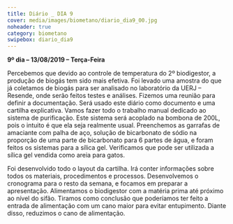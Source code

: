 ```yaml
---
title: Diário _ DIA 9
cover: media/images/biometano/diario_dia9_00.jpg
noheader: true
category: biometano
swipebox: diario_dia9
---
```


**9º dia – 13/08/2019 – Terça-Feira**
  
Percebemos que devido ao controle de temperatura do 2º biodigestor, a produção de biogás tem sido mais efetiva. 
Foi levado uma amostra do que já coletamos de biogás para ser analisado no laboratório da UERJ – Resende, onde serão feitos testes e análises.
Fizemos uma reunião para definir a documentação. Será usado este diário como documento e uma cartilha explicativa.
Vamos fazer todo o trabalho manual dedicado ao sistema de purificação. Este sistema será acoplado na bombona de 200L, pois o intuito é que ela seja realmente usual. 
Preenchemos as garrafas de amaciante com palha de aço, solução de bicarbonato de sódio na proporção de uma parte de bicarbonato para 6 partes de água, e foram feitos os sistemas para a sílica gel. Verificamos que pode ser utilizada a sílica gel vendida como areia para gatos. 

  
Foi desenvolvido todo o layout da cartilha. Irá conter informações sobre todos os materiais, procedimentos e processos. 
Desenvolvemos o cronograma para o resto da semana, e focamos em preparar a apresentação.
Alimentamos o biodigestor com a matéria prima até próximo ao nível do sifão.
Tiramos como conclusão que poderíamos ter feito a entrada de alimentação com um cano maior para evitar entupimento. Diante disso, reduzimos o cano de alimentação.


